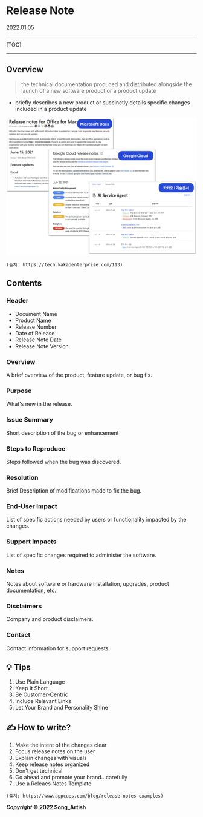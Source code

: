 # Release Note

2022.01.05

---

[TOC]

---

## Overview

> the technical documentation produced and distributed alongside the launch of a new software product or a product update

- briefly describes a new product or succinctly details specific changes included in a product update

![release_note_sample](img/release_note_sample.png)

`(출처: https://tech.kakaoenterprise.com/113)`



## Contents

### Header

- Document Name
- Product Name
- Release Number
- Date of Release
- Release Note Date
- Release Note Version

### Overview

A brief overview of the product, feature update, or bug fix.

### Purpose

What's new in the release.

### Issue Summary

Short description of the bug or enhancement

### Steps to Reproduce

Steps followed when the bug was discovered.

### Resolution

Brief Description of modifications made to fix the bug.

### End-User Impact

List of specific actions needed by users or functionality impacted by the changes.

### Support Impacts

List of specific changes required to administer the software.

### Notes

Notes about software or hardware installation, upgrades, product documentation, etc.

### Disclaimers

Company and product disclaimers.

### Contact

Contact information for support requests.



## 💡 Tips

1. Use Plain Language
2. Keep It Short
3. Be Customer-Centric
4. Include Relevant Links
5. Let Your Brand and Personality Shine

## ✍️ How to write?
1. Make the intent of the changes clear
2. Focus release notes on the user
3. Explain changes with visuals
4. Keep release notes organized
5. Don't get technical
6. Go ahead and promote your brand...carefully
7. Use a Releaes Notes Template
   
`(출처: https://www.appcues.com/blog/release-notes-examples)`


***Copyright* © 2022 Song_Artish**